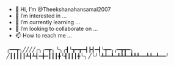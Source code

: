 - 👋 Hi, I’m @Theekshanahansamal2007
- 👀 I’m interested in ...
- 🌱 I’m currently learning ...
- 💞️ I’m looking to collaborate on ...
- 📫 How to reach me ...

<!---
Theekshanahansamal2007/Theekshanahansamal2007 is a ✨ special ✨ repository because its `README.md` (this file) appears on your GitHub profile.
You can click the Preview link to take a look at your changes.
--->

╭━━┳╮╱╱╱╱╭╮╭━┳╮
╰╮╭┫╰┳━┳━┫┣┫━┫╰┳━╮╭━┳┳━╮
╱┃┃┃┃┃┻┫┻┫━╋━┃┃┃╋╰┫┃┃┃╋╰╮
╱╰╯╰┻┻━┻━┻┻┻━┻┻┻━━┻┻━┻━━╯
